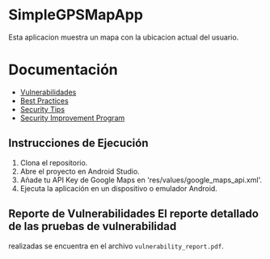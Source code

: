 # SimpleGPSMapApp

Esta aplicacion muestra un mapa con la ubicacion actual del usuario.

# Documentación
- [Vulnerabilidades](vulnerabilities.md)
- [Best Practices](best_practices.md)
- [Security Tips](security_tips.md)
- [Security Improvement Program](security_improvement_program.md)

## Instrucciones de Ejecución

1. Clona el repositorio.
2. Abre el proyecto en Android Studio.
3. Añade tu API Key de Google Maps en 'res/values/google_maps_api.xml'.
4. Ejecuta la aplicación en un dispositivo o emulador Android.

## Reporte de Vulnerabilidades El reporte detallado de las pruebas de vulnerabilidad 
realizadas se encuentra en el archivo `vulnerability_report.pdf`.
